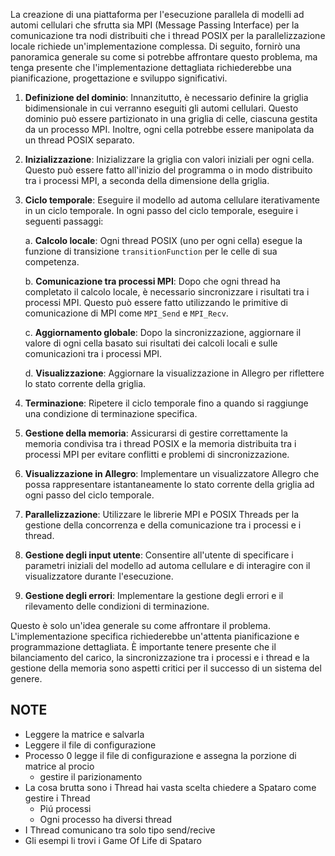 La creazione di una piattaforma per l'esecuzione parallela di modelli ad automi cellulari che sfrutta sia MPI (Message Passing Interface) per la comunicazione tra nodi distribuiti che i thread POSIX per la parallelizzazione locale richiede un'implementazione complessa. Di seguito, fornirò una panoramica generale su come si potrebbe affrontare questo problema, ma tenga presente che l'implementazione dettagliata richiederebbe una pianificazione, progettazione e sviluppo significativi.

1. **Definizione del dominio**: Innanzitutto, è necessario definire la griglia bidimensionale in cui verranno eseguiti gli automi cellulari. Questo dominio può essere partizionato in una griglia di celle, ciascuna gestita da un processo MPI. Inoltre, ogni cella potrebbe essere manipolata da un thread POSIX separato.

2. **Inizializzazione**: Inizializzare la griglia con valori iniziali per ogni cella. Questo può essere fatto all'inizio del programma o in modo distribuito tra i processi MPI, a seconda della dimensione della griglia.

3. **Ciclo temporale**: Eseguire il modello ad automa cellulare iterativamente in un ciclo temporale. In ogni passo del ciclo temporale, eseguire i seguenti passaggi:

   a. **Calcolo locale**: Ogni thread POSIX (uno per ogni cella) esegue la funzione di transizione `transitionFunction` per le celle di sua competenza.

   b. **Comunicazione tra processi MPI**: Dopo che ogni thread ha completato il calcolo locale, è necessario sincronizzare i risultati tra i processi MPI. Questo può essere fatto utilizzando le primitive di comunicazione di MPI come `MPI_Send` e `MPI_Recv`.

   c. **Aggiornamento globale**: Dopo la sincronizzazione, aggiornare il valore di ogni cella basato sui risultati dei calcoli locali e sulle comunicazioni tra i processi MPI.

   d. **Visualizzazione**: Aggiornare la visualizzazione in Allegro per riflettere lo stato corrente della griglia.

4. **Terminazione**: Ripetere il ciclo temporale fino a quando si raggiunge una condizione di terminazione specifica.

5. **Gestione della memoria**: Assicurarsi di gestire correttamente la memoria condivisa tra i thread POSIX e la memoria distribuita tra i processi MPI per evitare conflitti e problemi di sincronizzazione.

6. **Visualizzazione in Allegro**: Implementare un visualizzatore Allegro che possa rappresentare istantaneamente lo stato corrente della griglia ad ogni passo del ciclo temporale.

7. **Parallelizzazione**: Utilizzare le librerie MPI e POSIX Threads per la gestione della concorrenza e della comunicazione tra i processi e i thread.

8. **Gestione degli input utente**: Consentire all'utente di specificare i parametri iniziali del modello ad automa cellulare e di interagire con il visualizzatore durante l'esecuzione.

9. **Gestione degli errori**: Implementare la gestione degli errori e il rilevamento delle condizioni di terminazione.

Questo è solo un'idea generale su come affrontare il problema. L'implementazione specifica richiederebbe un'attenta pianificazione e programmazione dettagliata. È importante tenere presente che il bilanciamento del carico, la sincronizzazione tra i processi e i thread e la gestione della memoria sono aspetti critici per il successo di un sistema del genere.

## NOTE

- Leggere la matrice e salvarla
- Leggere il file di configurazione
- Processo 0 legge il file di configurazione e assegna la porzione di matrice al procio
  - gestire il parizionamento
- La cosa brutta sono i Thread hai vasta scelta chiedere a Spataro come gestire i Thread
  - Piú processi
  - Ogni processo ha diversi thread
- I Thread comunicano tra solo tipo send/recive
- Gli esempi li trovi i Game Of Life di Spataro